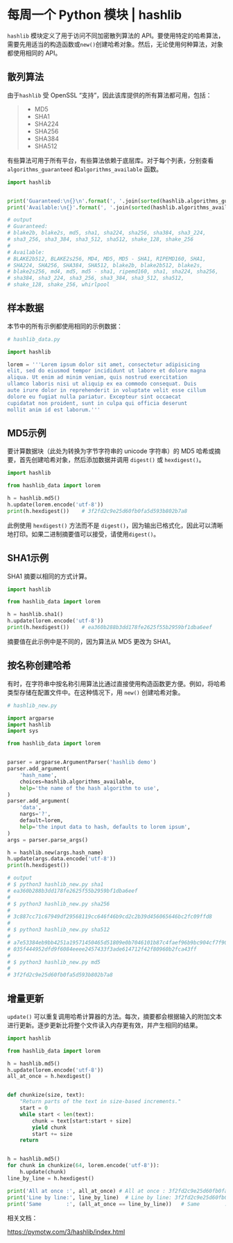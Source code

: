 # 每周一个 Python 模块 | hashlib

`hashlib` 模块定义了用于访问不同加密散列算法的 API。要使用特定的哈希算法，需要先用适当的构造函数或`new()`创建哈希对象。然后，无论使用何种算法，对象都使用相同的 API。

## 散列算法

由于`hashlib` 受 OpenSSL “支持”，因此该库提供的所有算法都可用，包括：

> - MD5
> - SHA1
> - SHA224
> - SHA256
> - SHA384
> - SHA512

有些算法可用于所有平台，有些算法依赖于底层库。对于每个列表，分别查看 `algorithms_guaranteed` 和`algorithms_available` 函数。

```python
import hashlib


print('Guaranteed:\n{}\n'.format(', '.join(sorted(hashlib.algorithms_guaranteed))))
print('Available:\n{}'.format(', '.join(sorted(hashlib.algorithms_available))))

# output
# Guaranteed:
# blake2b, blake2s, md5, sha1, sha224, sha256, sha384, sha3_224,
# sha3_256, sha3_384, sha3_512, sha512, shake_128, shake_256
# 
# Available:
# BLAKE2b512, BLAKE2s256, MD4, MD5, MD5 - SHA1, RIPEMD160, SHA1,
# SHA224, SHA256, SHA384, SHA512, blake2b, blake2b512, blake2s,
# blake2s256, md4, md5, md5 - sha1, ripemd160, sha1, sha224, sha256,
# sha384, sha3_224, sha3_256, sha3_384, sha3_512, sha512,
# shake_128, shake_256, whirlpool
```

## 样本数据

本节中的所有示例都使用相同的示例数据：

```python
# hashlib_data.py 

import hashlib

lorem = '''Lorem ipsum dolor sit amet, consectetur adipisicing
elit, sed do eiusmod tempor incididunt ut labore et dolore magna
aliqua. Ut enim ad minim veniam, quis nostrud exercitation
ullamco laboris nisi ut aliquip ex ea commodo consequat. Duis
aute irure dolor in reprehenderit in voluptate velit esse cillum
dolore eu fugiat nulla pariatur. Excepteur sint occaecat
cupidatat non proident, sunt in culpa qui officia deserunt
mollit anim id est laborum.'''
```

## MD5示例

要计算数据块（此处为转换为字节字符串的 unicode 字符串）的 MD5 哈希或摘要，首先创建哈希对象，然后添加数据并调用 `digest()` 或 `hexdigest()`。

```python
import hashlib

from hashlib_data import lorem

h = hashlib.md5()
h.update(lorem.encode('utf-8'))
print(h.hexdigest())	# 3f2fd2c9e25d60fb0fa5d593b802b7a8
```

此例使用 `hexdigest()` 方法而不是 `digest()`，因为输出已格式化，因此可以清晰地打印。如果二进制摘要值可以接受，请使用`digest()`。

## SHA1示例

SHA1 摘要以相同的方式计算。

```python
import hashlib

from hashlib_data import lorem

h = hashlib.sha1()
h.update(lorem.encode('utf-8'))
print(h.hexdigest())	# ea360b288b3dd178fe2625f55b2959bf1dba6eef
```

摘要值在此示例中是不同的，因为算法从 MD5 更改为 SHA1。

## 按名称创建哈希

有时，在字符串中按名称引用算法比通过直接使用构造函数更方便。例如，将哈希类型存储在配置文件中。在这种情况下，用 `new()` 创建哈希对象。

```python
# hashlib_new.py 

import argparse
import hashlib
import sys

from hashlib_data import lorem


parser = argparse.ArgumentParser('hashlib demo')
parser.add_argument(
    'hash_name',
    choices=hashlib.algorithms_available,
    help='the name of the hash algorithm to use',
)
parser.add_argument(
    'data',
    nargs='?',
    default=lorem,
    help='the input data to hash, defaults to lorem ipsum',
)
args = parser.parse_args()

h = hashlib.new(args.hash_name)
h.update(args.data.encode('utf-8'))
print(h.hexdigest())

# output
# $ python3 hashlib_new.py sha1
# ea360b288b3dd178fe2625f55b2959bf1dba6eef
# 
# $ python3 hashlib_new.py sha256
# 
# 3c887cc71c67949df29568119cc646f46b9cd2c2b39d456065646bc2fc09ffd8
# 
# $ python3 hashlib_new.py sha512
# 
# a7e53384eb9bb4251a19571450465d51809e0b7046101b87c4faef96b9bc904cf7f90
# 035f444952dfd9f6084eeee2457433f3ade614712f42f80960b2fca43ff
# 
# $ python3 hashlib_new.py md5
# 
# 3f2fd2c9e25d60fb0fa5d593b802b7a8
```

## 增量更新

`update()` 可以重复调用哈希计算器的方法。每次，摘要都会根据输入的附加文本进行更新。逐步更新比将整个文件读入内存更有效，并产生相同的结果。

```python
import hashlib

from hashlib_data import lorem

h = hashlib.md5()
h.update(lorem.encode('utf-8'))
all_at_once = h.hexdigest()


def chunkize(size, text):
    "Return parts of the text in size-based increments."
    start = 0
    while start < len(text):
        chunk = text[start:start + size]
        yield chunk
        start += size
    return


h = hashlib.md5()
for chunk in chunkize(64, lorem.encode('utf-8')):
    h.update(chunk)
line_by_line = h.hexdigest()

print('All at once :', all_at_once)	# All at once : 3f2fd2c9e25d60fb0fa5d593b802b7a8
print('Line by line:', line_by_line)  # Line by line: 3f2fd2c9e25d60fb0fa5d593b802b7a8
print('Same        :', (all_at_once == line_by_line))	# Same        : True
```



相关文档：

https://pymotw.com/3/hashlib/index.html